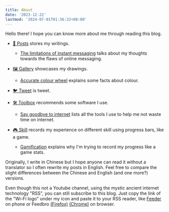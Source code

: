 ```yaml
---
title: About
date: '2023-12-22'
lastmod: '2024-07-01T01:36:32+08:00'
---
```

Hello there! I hope you can know more about me through reading this blog. 

- [📝 Posts](/en/posts) stores my writings.
    - [The limitations of instant messaging](/en/posts/instant-messaging) talks about my thoughts towards the flaws of online messaging.

- [🖼️ Gallery](/en/gallery) showcases my drawings.
    - [Accurate colour wheel](/en/gallery/accurate-colour-wheel) explains some facts about colour.

- [🐦 Tweet](/en/tweet) is tweet.

- [🛠️ Toolbox](/en/toolbox) recommends some software I use.
    - [Say goodbye to internet](/en/toolbox/say-goodbye-to-internet) lists all the tools I use to help me not waste time on internet.

- [🎮 Skill](/en/skill) records my experience on different skill using progress bars, like a game.
    - [Gamification](/en/skill/introduction) explains why I'm trying to record my progress like a game stats.

Originally, I write in Chinese but I hope anyone can read it without a translator so I often rewrite my posts in English. Feel free to compare the slight differences between the Chinese and English (and one more?) versions.

Even though this not a Youtube channel, using the mystic ancient internet technology "RSS", you can still subscribe to this blog. Just copy the link of the "Wi-Fi logo" under my icon and paste it to your RSS reader, like [Feeder](https://f-droid.org/en/packages/com.nononsenseapps.feeder/) on phone or Feedbro [(Firefox)](https://addons.mozilla.org/en-US/firefox/addon/feedbroreader/) [(Chrome)](https://chromewebstore.google.com/detail/feedbro/mefgmmbdailogpfhfblcnnjfmnpnmdfa) on browser.
